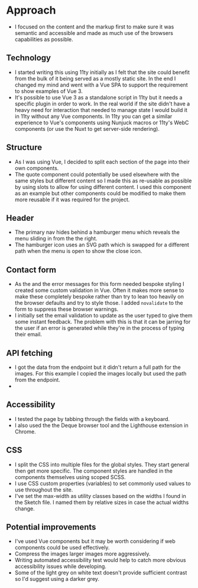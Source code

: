 # Approach

+ I focused on the content and the markup first to make sure it was semantic and accessible and made as much use of the browsers capabilities as possible.

## Technology

+ I started writing this using 11ty initially as I felt that the site could benefit from the bulk of it being served as a mostly static site. In the end I changed my mind and went with a Vue SPA to support the requirement to show examples of Vue 3.
+ It's possible to use Vue 3 as a standalone script in 11ty but it needs a specific plugin in order to work. In the real world if the site didn't have a heavy need for interaction that needed to manage state I would build it in 11ty without any Vue components. In 11ty you can get a similar experience to Vue's components using Nunjuck macros or 11ty's WebC components (or use the Nuxt to get server-side rendering).

## Structure

+ As I was using Vue, I decided to split each section of the page into their own components.
+ The quote component could potentially be used elsewhere with the same styles but different content so I made this as re-usable as possible by using slots to allow for using different content. I used this component as an example but other components could be modified to make them more reusable if it was required for the project. 


## Header

+ The primary nav hides behind a hamburger menu which reveals the menu sliding in from the  the right.
+ The hamburger icon uses an SVG path which is swapped for a different path when the menu is open to show the close icon.

## Contact form

+ As the and the error messages for this form needed bespoke styling I created some custom validation in Vue. Often it makes more sense to make these completely bespoke rather than try to lean too heavily on the browser defaults and try to style those. I added `novalidate` to the form to suppress these browser warnings.   
+ I initially set the email validation to update as the user typed to give them some instant feedback. The problem with this is that it can be jarring for the user if an error is generated while they're in the process of typing their email.


## API fetching

+ I got the data from the endpoint but it didn't return a full path for the images. For this example I copied the images locally but used the path from the endpoint.
+   

## Accessibility

+ I tested the page by tabbing through the fields with a keyboard.
+ I also used the the Deque browser tool and the Lighthouse extension in Chrome.


## CSS

+ I split the CSS into multiple files for the global styles. They start general then get more specific. The component styles are handled in the components themselves using scoped SCSS.
+ I use CSS custom properties (variables) to set commonly used values to use throughout the site.
+ I've set the max-width as utility classes based on the widths I found in the Sketch file. I named them by relative sizes in case the actual widths change.


## Potential improvements

+ I've used Vue components but it may be worth considering if web components could be used effectively.
+ Compress the images larger images more aggressively.
+ Writing automated accessibility test would help to catch more obvious accessibility issues while developing.
+ Some of the light grey on white text doesn't provide sufficient contrast so I'd suggest using a darker grey.
